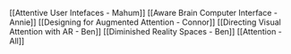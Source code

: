 [[Attentive User Intefaces - Mahum]]
[[Aware Brain Computer Interface - Annie]]
[[Designing for Augmented Attention - Connor]]
[[Directing Visual Attention with AR - Ben]]
[[Diminished Reality Spaces - Ben]]
[[Attention - All]]
